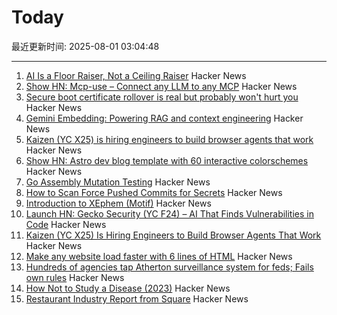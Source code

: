 # Today

最近更新时间: 2025-08-01 03:04:48

--- 
1. [AI Is a Floor Raiser, Not a Ceiling Raiser](https://elroy.bot/blog/2025/07/29/ai-is-a-floor-raiser-not-a-ceiling-raiser.html) Hacker News
2. [Show HN: Mcp-use – Connect any LLM to any MCP](https://github.com/mcp-use/mcp-use) Hacker News
3. [Secure boot certificate rollover is real but probably won't hurt you](https://mjg59.dreamwidth.org/72892.html) Hacker News
4. [Gemini Embedding: Powering RAG and context engineering](https://developers.googleblog.com/en/gemini-embedding-powering-rag-context-engineering/) Hacker News
5. [Kaizen (YC X25) is hiring engineers to build browser agents that work](https://www.kaizenautomation.com/jobs) Hacker News
6. [Show HN: Astro dev blog template with 60 interactive colorschemes](https://multiterm.stelclementine.com) Hacker News
7. [Go Assembly Mutation Testing](https://words.filippo.io/assembly-mutation/) Hacker News
8. [How to Scan Force Pushed Commits for Secrets](https://trufflesecurity.com/blog/how-to-scan-force-pushed-commits-for-secrets) Hacker News
9. [Introduction to XEphem (Motif)](http://spiff.rit.edu/classes/phys445/lectures/planetarium/xephem_howto.html) Hacker News
10. [Launch HN: Gecko Security (YC F24) – AI That Finds Vulnerabilities in Code](https://news.ycombinator.com/item?id=44747204) Hacker News
11. [Kaizen (YC X25) Is Hiring Engineers to Build Browser Agents That Work](https://www.kaizenautomation.com/jobs) Hacker News
12. [Make any website load faster with 6 lines of HTML](https://www.docuseal.com/blog/make-any-website-load-faster-with-6-lines-html) Hacker News
13. [Hundreds of agencies tap Atherton surveillance system for feds; Fails own rules](https://www.almanacnews.com/investigative-story/2025/07/30/hundreds-of-agencies-tap-athertons-surveillance-system-for-feds-town-fails-to-follow-own-rules/) Hacker News
14. [How Not to Study a Disease (2023)](https://neurofrontiers.blog/book-review-how-not-to-study-a-disease/) Hacker News
15. [Restaurant Industry Report from Square](https://squareup.com/us/en/press/summer-restaurant-report-2025) Hacker News
